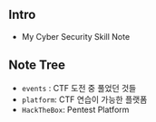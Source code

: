 
## Intro
  - My Cyber Security Skill Note


## Note Tree
  - `events` : CTF 도전 중 풀었던 것들
  - `platform`: CTF 연습이 가능한 플랫폼
  - `HackTheBox`: Pentest Platform
